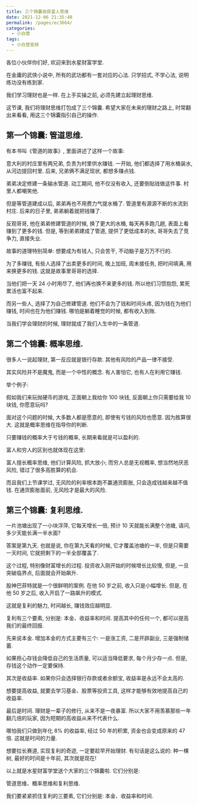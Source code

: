 ```yaml
---
title: 三个锦囊收获富人思维
date: 2021-12-06 21:35:40
permalink: /pages/ec3664/
categories:
  - 小白营
tags:
  - 小白营音频
---
```


各位小伙伴你们好, 欢迎来到水星财富学堂.

在金庸的武侠小说中, 所有的武功都有一套对应的心法. 只学招式, 不学心法, 说明练功没有练到家.

我们学习理财也是一样. 在上手实操之前, 必须先建立起理财思维.

这节课, 我们将理财思维打包成了三个锦囊. 希望大家在未来的理财之路上, 时常翻出来看看, 用这三个锦囊指引自己的操作.

## 第一个锦囊: 管道思维.

有本书叫《管道的故事》, 里面讲述了这样一个故事:

意大利的村庄里有两兄弟, 负责为村里供水赚钱. 一开始, 他们都选择了用水桶装水, 从河边提回村里. 后来, 兄弟俩不满足现状, 都想多赚点钱.

弟弟决定修建一条输水管道. 动工期间, 他不仅没有收入, 还要倒贴钱做这件事. 村里人都嘲笑他.

但是等管道建成以后, 弟弟再也不用费力气提水桶了. 管道里有源源不断的水流到村庄. 后来的日子里, 弟弟躺着就把钱赚了.

反观哥哥, 他在弟弟修建管道的时候, 换了更大的水桶, 每天再多跑几趟, 表面上看赚到了更多的钱. 但是, 等到弟弟建成了管道, 提供了更低成本的水, 哥哥失去了竞争力, 直接失业.

故事的道理特别简单: 想要成为有钱人, 只会苦干, 不动脑子是万万不行的.

为了多赚钱, 有些人选择了出卖更多的时间, 晚上加班, 周末接任务, 把时间填满, 用来换更多的钱. 这就是故事里哥哥的选择.

当他们把一天 24 小时用尽了, 他们再也换不来更多的钱. 所以他们习惯抱怨, 累死累活也富不起来.

而另一些人, 选择了为自己修建管道. 他们不会为了钱和时间头疼, 因为钱在为他们赚钱, 时间也在为他们赚钱. 哪怕是躺着睡觉的时候, 都有收入到账.

当我们学会理财的时候, 理财就成了我们人生中的一条管道.

## 第二个锦囊: 概率思维.

很多人一说起理财, 第一反应就是银行存款. 其他有风险的产品一律不接受.

其实风险并不是魔鬼, 而是一个中性的概念. 有人害怕它, 也有人在利用它赚钱.

举个例子:

假如我们来玩抛硬币的游戏, 正面朝上我给你 100 块钱, 反面朝上你只需要给我 10 块钱, 你愿意玩吗?

面对这个问题的时候, 大多数人都是愿意的, 即使有亏钱的风险也愿意. 因为胜算很大. 这就是概率思维在指导你的判断.

只要赚钱的概率大于亏钱的概率, 长期来看就是可以盈利的.

富人和穷人的区别也就体现在这里:

富人擅长概率思维, 他们计算风险, 抓大放小; 而穷人总是无视概率, 想当然地厌恶风险, 错过了很多高胜算的机会.

而且我们上节课学过, 无风险的利率根本跑不赢通货膨胀, 只会造成钱越来越不值钱. 在通货膨胀面前, 无风险才是最大的风险.

## 第三个锦囊: 复利思维.

一片池塘出现了一小块浮萍, 它每天增长一倍, 预计 10 天就能长满整个池塘, 请问, 多少天能长满一半水面?

答案是第九天. 也就是说, 你在第九天看的时候, 它才覆盖池塘的一半, 但是只需要一天时间, 它就把剩下的一半全部覆盖了.

这个过程, 特别像财富增长的过程. 投资收入刚开始的时候增长比较慢, 但是, 一旦突破临界点, 后面就会开始飙升.

股神巴菲特就是一个很鲜明的案例. 在他 50 岁之前, 收入只是小幅增长. 但是, 在他 50 岁之后, 收入开启了一路飙升的模式.

这就是复利的魅力, 时间越长, 赚钱效应越明显.

复利有三个要素, 分别是: 本金、收益率和时间. 提高其中的任何一个, 都可以提高我们的最终回报.

先来说本金. 增加本金的方式主要有三个: 一是涨工资, 二是开辟副业, 三是强制储蓄.

如果担心存钱会降低自己的生活质量, 可以适当降低要求, 每个月少存一点. 但是, 存钱这个动作一定要保持.

其次是收益率. 如果你只会选择银行存款或者余额宝, 收益率是永远不会太高的.

想要提高收益, 就要去学习基金、股票等投资工具, 这样才能够有效地提高自己的收益率.

最后是时间. 理财是一辈子的修行, 从来不是一夜暴富. 所以大家不用羡慕那些一年翻几倍的玩家, 因为短期的高收益从来不代表什么.

哪怕我们只做到年化 8% 的收益率, 经过 50 年的积累, 资金也会变成原来的 47 倍. 这就是时间的力量.

想要拉长赛道, 实现复利的奇迹, 一定要趁早开始理财. 有句话是这么说的: 种一棵树, 最好的时间是十年前, 其次就是现在!

以上就是水星财富学堂送个大家的三个锦囊啦. 它们分别是:

管道思维、概率思维和复利思维.

我们要紧紧抓住复利的三要素, 它们分别是: 本金、收益率和时间.
